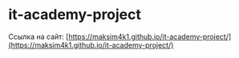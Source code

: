 # it-academy-project
Ссылка на сайт: [https://maksim4k1.github.io/it-academy-project/](https://maksim4k1.github.io/it-academy-project/)
